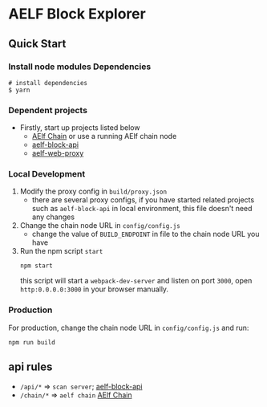 # AELF Block Explorer

## Quick Start

### Install node modules Dependencies

```shell script
# install dependencies
$ yarn
```

### Dependent projects

- Firstly, start up projects listed below
  * [AElf Chain](https://github.com/AElfProject/AElf) or use a running AElf chain node
  * [aelf-block-api](https://github.com/AElfProject/aelf-block-api)
  * [aelf-web-proxy](https://github.com/AElfProject/aelf-web-proxy)

### Local Development

1. Modify the proxy config in `build/proxy.json`
    * there are several proxy configs, if you have started related projects such as `aelf-block-api` in local environment, this file doesn't need any changes
2. Change the chain node URL in `config/config.js`
    * change the value of `BUILD_ENDPOINT` in file to the chain node URL you have
3. Run the npm script `start`
    ```shell script
   npm start 
   ```    
   this script will start a `webpack-dev-server` and listen on port `3000`, open `http:0.0.0.0:3000` in your browser manually.

### Production

For production, change the chain node URL in `config/config.js` and run:
```shell script
npm run build
```

## api rules

- `/api/*` => `scan server`; [aelf-block-api](https://github.com/AElfProject/aelf-block-api)
- `/chain/*` => `aelf chain` [AElf Chain](https://github.com/AElfProject/AElf)
